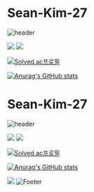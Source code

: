 # Sean-Kim-27

![header](https://capsule-render.vercel.app/api?type=waving&color=gradient&height=230&section=header&text=SeanKim's%20World&fontSize=60&fontAlignY=60&fontAlign=30)

<img src="https://img.shields.io/badge/Python-3766AB?style=flat-square&logo=Python&logoColor=white"/></a> <img src="https://img.shields.io/badge/Java-007396?style=flat-square&logo=Java&logoColor=white"/></a> 


[![Solved.ac프로필](http://mazassumnida.wtf/api/v2/generate_badge?boj=ho00007)](https://solved.ac/ho00007) 

[![Anurag's GitHub stats](https://github-readme-stats.vercel.app/api?username=sean-kim-27)](https://github.com/sean-kim-27/github-readme-stats)

# Sean-Kim-27

![header](https://capsule-render.vercel.app/api?type=waving&color=gradient&height=230&section=header&text=SeanKim's%20World&fontSize=60&fontAlignY=60&fontAlign=30)

<img src="https://img.shields.io/badge/Python-3766AB?style=flat-square&logo=Python&logoColor=white"/></a> <img src="https://img.shields.io/badge/Java-007396?style=flat-square&logo=Java&logoColor=white"/></a>


[![Solved.ac프로필](http://mazassumnida.wtf/api/v2/generate_badge?boj=ho00007)](https://solved.ac/ho00007)

[![Anurag's GitHub stats](https://github-readme-stats.vercel.app/api?username=sean-kim-27)](https://github.com/sean-kim-27/github-readme-stats)

<a href="링크걸_주소"><img src="https://img.shields.io/badge/Instagram-E4405F?style=flat-square&logo=Instagram&logoColor=white&link=내링크"/></a>
![Footer](https://capsule-render.vercel.app/api?type=waving&color=gradient&height=160&section=footer)


